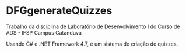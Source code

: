 # DFGgenerateQuizzes
Trabalho da disciplina de Laboratório de Desenvolvimento I do Curso de ADS - IFSP Campus Catanduva

Usando C# e .NET Framework 4.7, é um sistema de criação de quizzes.
